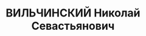 ---
title: ВИЛЬЧИНСКИЙ Николай Севастьянович
description: "30 лет (в 1934), русский, металлист, обр.:низшее, Северо-Кавказский\
  \ комвуз, 1930 г.\nсекретарь парткома завода «Россельмаш», г. Ростов\n  член ВКП(б)\
  \ с 1927 г., делегат XVII съезда ВКП(б) от Азово-Черноморского края\nУчастие в гражданской\
  \ войне: 2 года с 1920-1922 гг. на Врангелевском фронте\nИсключен из партии, расстрелян\
  \ 13.12.1937"
---